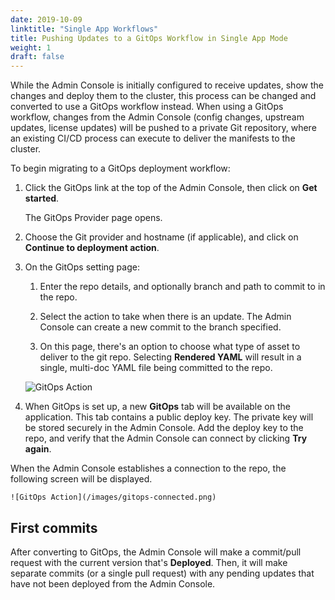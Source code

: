```yaml
---
date: 2019-10-09
linktitle: "Single App Workflows"
title: Pushing Updates to a GitOps Workflow in Single App Mode
weight: 1
draft: false
---
```


While the Admin Console is initially configured to receive updates, show the changes and deploy them to the cluster, this process can be changed and converted to use a GitOps workflow instead.
When using a GitOps workflow, changes from the Admin Console (config changes, upstream updates, license updates) will be pushed to a private Git repository, where an existing CI/CD process can execute to deliver the manifests to the cluster.

To begin migrating to a GitOps deployment workflow:

1. Click the GitOps link at the top of the Admin Console, then click on **Get started**.

    The GitOps Provider page opens.

1. Choose the Git provider and hostname (if applicable), and click on **Continue to deployment action**.

1. On the GitOps setting page:

    1. Enter the repo details, and optionally branch and path to commit to in the repo.

    1. Select the action to take when there is an update. The Admin Console can create a new commit to the branch specified.

    1. On this page, there's an option to choose what type of asset to deliver to the git repo. Selecting **Rendered YAML** will result in a single, multi-doc YAML file being committed to the repo.

    ![GitOps Action](/images/gitops-action.png)

1. When GitOps is set up, a new **GitOps** tab will be available on the application. This tab contains a public deploy key. The private key will be stored securely in the Admin Console. Add the deploy key to the repo, and verify that the Admin Console can connect by clicking **Try again**.

When the Admin Console establishes a connection to the repo, the following screen will be displayed.

    ![GitOps Action](/images/gitops-connected.png)

## First commits

After converting to GitOps, the Admin Console will make a commit/pull request with the current version that's **Deployed**.
Then, it will make separate commits (or a single pull request) with any pending updates that have not been deployed from the Admin Console.
